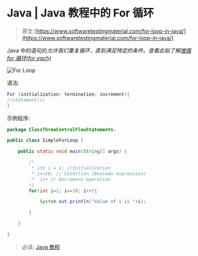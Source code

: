 # Java | Java 教程中的 For 循环

> 原文:[https://www.softwaretestingmaterial.com/for-loop-in-java/](https://www.softwaretestingmaterial.com/for-loop-in-java/)

Java 中的语句的*允许我们重复循环，直到满足特定的条件。查看此贴了解[增强 for 循环(for each)](https://www.softwaretestingmaterial.com/enhanced-for-loop/)*

![For Loop](img/d492429a0ee2fd24c84597642f4d918c.png)

语法:

```java
For (initialization; termination; increment){
//statement(s)
}
```

示例程序:

```java
package ClassThreeControlFlowStatements;

public class SimpleForLoop {

	public static void main(String[] args) {

		/*
		 * int i = 1; //Initialization
		 * i<=10; // Condition (Boolean expression)
		 * 	i++ // Decrement operation
		*/		
		for(int i=1; i<=10; i++){

			System.out.println("Value of i is "+i);

		}

	}

}
```

> 必读: [Java 教程](https://www.softwaretestingmaterial.com/java-tutorial/)